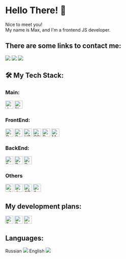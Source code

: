 # Hello There! 👋 
<div>
<p>Nice to meet you!<br>
   My name is Max, and I'm a frontend JS developer.<br>
</p>
  
## There are some links to contact me:
  
<a name="telegram" href="https://t.me/Maximum_IT"><img src="https://img.icons8.com/color/48/000000/telegram-app--v3.png"/></a>
<a name="watsapp" href="https://wa.me/79044076970"> <img src="https://img.icons8.com/color/48/000000/whatsapp--v6.png"/></a>
<a name="email" href="mailto:Dyupriz89evms@mail.ru"> <img src="https://img.icons8.com/color/48/000000/gmail-new.png"/></a><br>
   
</div>

## 🛠 My Tech Stack:

<h3>Main:</h3>

<a name="learning-now"></a>
<img src="https://img.shields.io/badge/JavaScript-282C34?logo=javascript&logoColor=F7DF1E" alt="JavaScript logo" title="JavaScript" height="25" />
<img src="https://img.shields.io/badge/Node.js-282C34?logo=node.js&logoColor=339933" alt="Node.js logo" title="Node.js" height="25" /> &nbsp;
<h3>FrontEnd:</h3>

<a name="learning-now"></a>
<img src="https://img.shields.io/badge/React-282C34?logo=react&logoColor=61DAFB" alt="React Native logo" title="React" height="25" />
<img src="https://img.shields.io/badge/Redux(Thunk/Saga)-282C34?logo=redux&logoColor=764ABC" alt="Redux logo" title="Redux" height="25" />
<img src="https://img.shields.io/badge/HTML5-282C34?logo=html5&logoColor=E34F26" alt="HTML5 logo" title="HTML5" height="25" />
<img src="https://img.shields.io/badge/CSS3-282C34?logo=css3&logoColor=1572B6" alt="CSS3 logo" title="CSS3" height="25" />
<img src="https://img.shields.io/badge/Bootstrap-282C34?logo=Bootstrap&logoColor=1572B6" alt="Bootstrap logo" title="Bootstrap" height="25" />
<img src="https://img.shields.io/badge/MUI-282C34?logo=MUI&logoColor=1572B6" alt="MUI logo" title="MUI" height="25" />
<h3>BackEnd:</h3>

<a name="learning-now"></a>
<img src="https://img.shields.io/badge/Express-282C34?logo=express&logoColor=FFFFFF" alt="Express.js logo" title="Express.js" height="25" />
<img src="https://img.shields.io/badge/PostgreSQL-282C34?logo=postgresql&logoColor=E10098" alt="PostgreSQL logo" title="PostgreSQL" height="25" />
<img src="https://img.shields.io/badge/Sequelize-282C34?logo=sequelize&logoColor=E10098" alt="Sequelize logo" title="Sequelize" height="25" />
<h3>Others</h3>

<a name="learning-now"></a>
<img src="https://img.shields.io/badge/git-282C34?logo=git&logoColor=F05032" alt="git logo" title="git" height="25" />
<img src="https://img.shields.io/badge/Jest-282C34?logo=jest&logoColor=C21325" alt="Jest logo" title="Jest" height="25" />
<img src="https://img.shields.io/badge/API-282C34?logo=api&logoColor=E10098" alt="API logo" title="API" height="25" />
<img src="https://img.shields.io/badge/Auth0-282C34?logo=Auth0&logoColor=E10098" alt="Auth0" title="Auth0" height="25" /><br>

## My development plans:

<a name="learning-now"></a>
<img src="https://img.shields.io/badge/TypeScript-282C34?logo=typescript&logoColor=3178C6" alt="TypeScript logo" title="TypeScript" height="25" />
<img src="https://img.shields.io/badge/React Native-282C34?logo=react&logoColor=61DAFB" alt="React Native logo" title="React Native" height="25" />
<img src="https://img.shields.io/badge/Vue.js-282C34?logo=Vue.js&logoColor=3178C6" alt="Vue.js logo" title="Vue.js" height="25" /><br>


## Languages:

<span>Russian <img src="https://img.icons8.com/emoji/48/000000/russia-emoji.png"/></span>
<span>English <img src="https://img.icons8.com/emoji/48/000000/united-kingdom-emoji.png"/></span>
